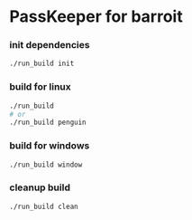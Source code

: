 # PassKeeper for barroit

### init dependencies

```bash
./run_build init
```

### build for linux

```bash
./run_build
# or
./run_build penguin
```

### build for windows

```bash
./run_build window
```

### cleanup build

```bash
./run_build clean
```


